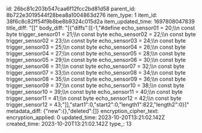 id: 26bc81c203b547caa6f12fcc2bd81d58
parent_id: 8b722e3019544f28bea8a1004863d276
item_type: 1
item_id: 38f6c8c82ff54f9b8be8b9324c015d2a
item_updated_time: 1697808047839
title_diff: "[]"
body_diff: "[{\"diffs\":[[-1,\"#define echo_sensor01 = 20;\\\n  const byte trigger_sensor01 = 21;\\\n  const byte echo_sensor02 = 22;\\\n  const byte trigger_sensor02 = 23;\\\n  const byte echo_sensor03 = 24;\\\n  const byte trigger_sensor03 = 25;\\\n  const byte echo_sensor04 = 26;\\\n  const byte trigger_sensor04 = 27;\\\n  const byte echo_sensor05 = 28;\\\n  const byte trigger_sensor05 = 29;\\\n  const byte echo_sensor06 = 30;\\\n  const byte trigger_sensor06 = 31;\\\n  const byte echo_sensor07 = 32;\\\n  const byte trigger_sensor07 = 33;\\\n  const byte echo_sensor08 = 34;\\\n  const byte trigger_sensor08 = 35;\\\n  const byte echo_sensor09 = 36;\\\n  const byte trigger_sensor09 = 37;\\\n  const byte echo_sensor10 = 38;\\\n  const byte trigger_sensor10 = 39;\\\n  const byte echo_sensor11 = 40;\\\n  const byte trigger_sensor11 = 41;\\\n  const byte echo_sensor12 = 42;\\\n  const byte trigger_sensor12 = 43;\"]],\"start1\":0,\"start2\":0,\"length1\":822,\"length2\":0}]"
metadata_diff: {"new":{},"deleted":[]}
encryption_cipher_text: 
encryption_applied: 0
updated_time: 2023-10-20T13:21:02.142Z
created_time: 2023-10-20T13:21:02.142Z
type_: 13